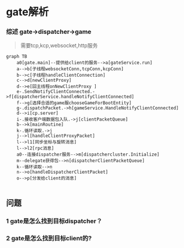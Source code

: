 # gate解析



### 综述 gate->dispatcher->game
>需要tcp,kcp,websocket,http服务

```mermaid
graph TB
    a0[gate.main]--提供给client的服务-->a[gateService.run]
    a-->b[子线程websocketConn,tcpConn,kcpConn]
    b-->c[子线程handleClientConnection]
    c-->d[newClientProxy]
    d-->e[回主线程onNewClientProxy ]
    e-.SendNotifyClientConnected.->f[dispatcherService.handleNotifyClientConnected]
    f-->g[选择合适的game服chooseGameForBootEntity]
    g-.dispatchPacket.->h[gameService.HandleNotifyClientConnected]
    d-->i[cp.server]
    i-.接收客户端数据包入队.->j[clientPacketQueue]
    b-->k[mainRoutine]
    k-.循环读取.->j
    j-->l[handleClientProxyPacket]
    l-->l1[同步坐标与旋转消息]
    l-->l2[rpc消息]
    a0--连接dispatcher服务-->m[dispatchercluster.Initialize]
    m--delegate获得包-->n[dispatcherClientPacketQueue]
    k--循环读取-->n
    n-->o[handleDispatcherClientPacket]
    o-->p[分发给client的消息]


```

## 问题

 ### 1 gate是怎么找到目标dispatcher？

 ### 2 gate是怎么找到目标client的?